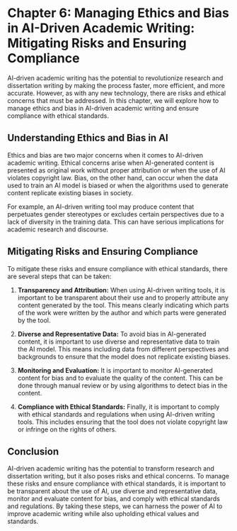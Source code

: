 Chapter 6: Managing Ethics and Bias in AI-Driven Academic Writing: Mitigating Risks and Ensuring Compliance
===========================================================================================================

AI-driven academic writing has the potential to revolutionize research and dissertation writing by making the process faster, more efficient, and more accurate. However, as with any new technology, there are risks and ethical concerns that must be addressed. In this chapter, we will explore how to manage ethics and bias in AI-driven academic writing and ensure compliance with ethical standards.

Understanding Ethics and Bias in AI
-----------------------------------

Ethics and bias are two major concerns when it comes to AI-driven academic writing. Ethical concerns arise when AI-generated content is presented as original work without proper attribution or when the use of AI violates copyright law. Bias, on the other hand, can occur when the data used to train an AI model is biased or when the algorithms used to generate content replicate existing biases in society.

For example, an AI-driven writing tool may produce content that perpetuates gender stereotypes or excludes certain perspectives due to a lack of diversity in the training data. This can have serious implications for academic research and discourse.

Mitigating Risks and Ensuring Compliance
----------------------------------------

To mitigate these risks and ensure compliance with ethical standards, there are several steps that can be taken:

1. **Transparency and Attribution:** When using AI-driven writing tools, it is important to be transparent about their use and to properly attribute any content generated by the tool. This means clearly indicating which parts of the work were written by the author and which parts were generated by the tool.

2. **Diverse and Representative Data:** To avoid bias in AI-generated content, it is important to use diverse and representative data to train the AI model. This means including data from different perspectives and backgrounds to ensure that the model does not replicate existing biases.

3. **Monitoring and Evaluation:** It is important to monitor AI-generated content for bias and to evaluate the quality of the content. This can be done through manual review or by using algorithms to detect bias in the content.

4. **Compliance with Ethical Standards:** Finally, it is important to comply with ethical standards and regulations when using AI-driven writing tools. This includes ensuring that the tool does not violate copyright law or infringe on the rights of others.

Conclusion
----------

AI-driven academic writing has the potential to transform research and dissertation writing, but it also poses risks and ethical concerns. To manage these risks and ensure compliance with ethical standards, it is important to be transparent about the use of AI, use diverse and representative data, monitor and evaluate content for bias, and comply with ethical standards and regulations. By taking these steps, we can harness the power of AI to improve academic writing while also upholding ethical values and standards.
